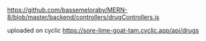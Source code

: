 https://github.com/bassemeloraby/MERN-8/blob/master/backend/controllers/drugControllers.js

uploaded on cyclic
https://sore-lime-goat-tam.cyclic.app/api/drugs